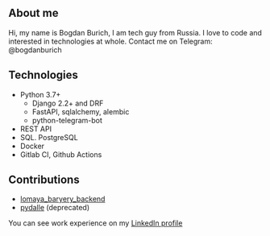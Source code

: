 ## About me
Hi, my name is Bogdan Burich, I am tech guy from Russia. I love to code and interested in technologies at whole.
Contact me on Telegram: @bogdanburich

## Technologies
- Python 3.7+ 
  - Django 2.2+ and DRF
  - FastAPI, sqlalchemy, alembic
  - python-telegram-bot
- REST API
- SQL. PostgreSQL
- Docker
- Gitlab CI, Github Actions

## Contributions

- [lomaya_baryery_backend](https://github.com/Studio-Yandex-Practicum/lomaya_baryery_backend/pulls?q=is%3Apr+author%3Abogdanburich+is%3Aclosed)
- [pydalle](https://github.com/nottheswimmer/dalle/pulls?q=is%3Apr+author%3Abogdanburich+is%3Aclosed) (deprecated)

You can see work experience on my [LinkedIn profile](https://www.linkedin.com/in/bogdan-burich-5280821a6/)
